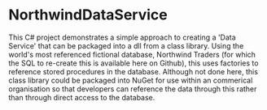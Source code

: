 # NorthwindDataService

This C# project demonstrates a simple approach to creating a 'Data Service' that can be packaged into a dll from a class library.  Using the world's most referenced fictional database, Northwind Traders (for which the SQL to re-create this is available here on Github), this uses factories to reference stored procedures in the database.  Although not done here, this class library could be packaged into NuGet for use within an commerical organisation so that developers can reference the data through this rather than through direct access to the database.
